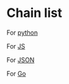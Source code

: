 # Chain list

For [python](chians.py) 

For [JS](chians.js)

For [JSON](chains.json) 

For [Go](Later)